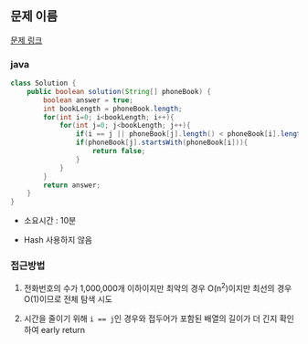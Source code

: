 ## 문제 이름

[문제 링크](https://programmers.co.kr/learn/courses/30/lessons/42577?language=java)

### java

```java
class Solution {
    public boolean solution(String[] phoneBook) {
        boolean answer = true;
        int bookLength = phoneBook.length;
        for(int i=0; i<bookLength; i++){
            for(int j=0; j<bookLength; j++){
                if(i == j || phoneBook[j].length() < phoneBook[i].length()) continue;
                if(phoneBook[j].startsWith(phoneBook[i])){
                    return false;
                }
            }
        }
        return answer;
    }
}
```

- 소요시간 : 10분

- Hash 사용하지 않음

### 접근방법

1. 전화번호의 수가 1,000,000개 이하이지만 최악의 경우 O(n<sup>2</sup>)이지만 최선의 경우 O(1)이므로 전체 탐색 시도

2. 시간을 줄이기 위해 `i == j`인 경우와 접두어가 포함된 배열의 길이가 더 긴지 확인하여 early return
